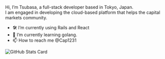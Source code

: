 Hi, I’m Tsubasa, a full-stack developer based in Tokyo, Japan.<br/>
I am engaged in developing the cloud-based platform that helps the capital markets community.

- 🛠 I’m currently using Rails and React
- 🌱 I’m currently learning golang.
- 📫 How to reach me @Cap1231


![GitHub Stats Card](https://github-readme-stats.vercel.app/api?username=Cap1231&theme=react&count_private=true&show_icons=true)

